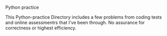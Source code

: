 Python practice

This Python-practice Directory includes a few problems from coding tests and online assessmentrs that I've been through.
No assurance for correctness or highest efficiency.
